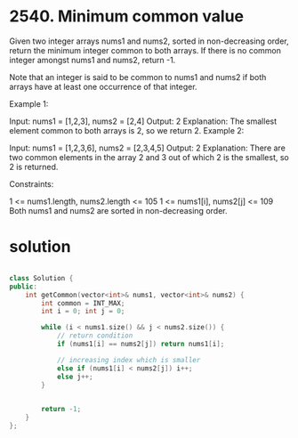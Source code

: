 # 2540. Minimum common value

Given two integer arrays nums1 and nums2, sorted in non-decreasing order, return the minimum integer common to both arrays. If there is no common integer amongst nums1 and nums2, return -1.

Note that an integer is said to be common to nums1 and nums2 if both arrays have at least one occurrence of that integer.

 

Example 1:

Input: nums1 = [1,2,3], nums2 = [2,4]
Output: 2
Explanation: The smallest element common to both arrays is 2, so we return 2.
Example 2:

Input: nums1 = [1,2,3,6], nums2 = [2,3,4,5]
Output: 2
Explanation: There are two common elements in the array 2 and 3 out of which 2 is the smallest, so 2 is returned.
 

Constraints:

1 <= nums1.length, nums2.length <= 105
1 <= nums1[i], nums2[j] <= 109
Both nums1 and nums2 are sorted in non-decreasing order.

# solution

```c++ 

class Solution {
public:
    int getCommon(vector<int>& nums1, vector<int>& nums2) {
        int common = INT_MAX;
        int i = 0; int j = 0;

        while (i < nums1.size() && j < nums2.size()) {
            // return condition
            if (nums1[i] == nums2[j]) return nums1[i];

            // increasing index which is smaller
            else if (nums1[i] < nums2[j]) i++;
            else j++;
        }
        

        return -1;
    }
};

```